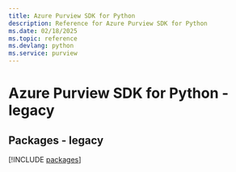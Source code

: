 ```yaml
---
title: Azure Purview SDK for Python
description: Reference for Azure Purview SDK for Python
ms.date: 02/18/2025
ms.topic: reference
ms.devlang: python
ms.service: purview
---
```

# Azure Purview SDK for Python - legacy
## Packages - legacy
[!INCLUDE [packages](purview-index.md)]